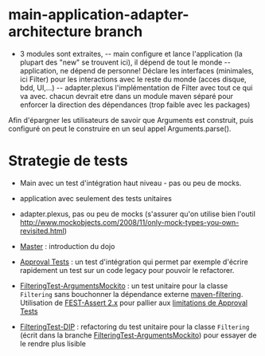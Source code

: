 main-application-adapter-architecture branch
=====================================


- 3 modules sont extraites,
-- main configure et lance l'application (la plupart des "new" se trouvent ici), il dépend de tout le monde
-- application, ne dépend de personne! Déclare les interfaces (minimales, ici Filter) pour les interactions avec le reste du monde (acces disque, bdd, UI,...)
-- adapter.plexus l'implémentation de Filter avec tout ce qui va avec. 
chacun devrait etre dans un module maven séparé pour enforcer la direction des dépendances (trop faible avec les packages)


Afin d'épargner les utilisateurs de savoir que Arguments est construit, puis configuré on peut le construire en un seul appel Arguments.parse().


# Strategie de tests # 
- Main avec un test d'intégration haut niveau - pas ou peu de mocks.
- application avec seulement des tests unitaires
- adapter.plexus, pas ou peu de mocks (s'assurer qu'on utilise bien l'outil http://www.mockobjects.com/2008/11/only-mock-types-you-own-revisited.html)

- [Master](https://github.com/sanlaville/Dojo69-Filtering "master branch") : introduction du dojo 
- [Approval Tests](https://github.com/sanlaville/Dojo69-Filtering/tree/ApprovalTests "Approval Tests branch") : un test d'intégration qui permet par exemple d'écrire rapidement un test sur un code legacy pour pouvoir le refactorer.
- [FilteringTest-ArgumentsMockito](https://github.com/sanlaville/Dojo69-Filtering/tree/FilteringTest-ArgumentsMockito "FilteringTest-ArgumentsMockito branch") : un test unitaire pour la classe `Filtering` sans bouchonner la dépendance externe [maven-filtering](http://maven.apache.org/shared/maven-filtering/ "Maven Filtering Web Site"). Utilisation de [FEST-Assert 2.x](https://github.com/alexruiz/fest-assert-2.x "Fest-Assert 2.x Github Repository") pour pallier aux [limitations de Approval Tests](https://github.com/sanlaville/Dojo69-Filtering/tree/ApprovalTests "Limitations de Approval Tests")
- [FilteringTest-DIP](https://github.com/sanlaville/Dojo69-Filtering/tree/FilteringTest-DIP "FilteringTest-DIP branch") : refactoring du test unitaire pour la classe `Filtering` (écrit dans la branche [FilteringTest-ArgumentsMockito](https://github.com/sanlaville/Dojo69-Filtering/tree/FilteringTest-ArgumentsMockito "FilteringTest-ArgumentsMockito branch")) pour essayer de le rendre plus lisible
